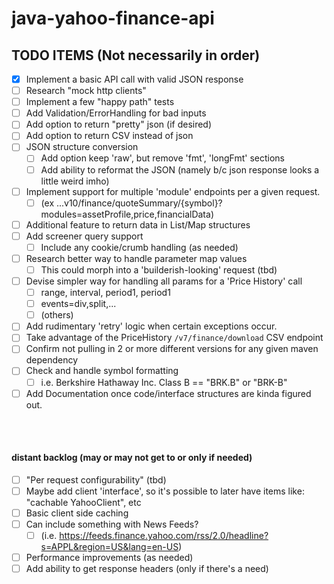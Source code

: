 # java-yahoo-finance-api

## TODO ITEMS (Not necessarily in order)
- [x] Implement a basic API call with valid JSON response
- [ ] Research "mock http clients"
- [ ] Implement a few "happy path" tests
- [ ] Add Validation/ErrorHandling for bad inputs
- [ ] Add option to return "pretty" json (if desired)
- [ ] Add option to return CSV instead of json
- [ ] JSON structure conversion
    - [ ] Add option keep 'raw', but remove 'fmt', 'longFmt' sections
    - [ ] Add ability to reformat the JSON (namely b/c json response looks a little weird imho)
- [ ] Implement support for multiple 'module' endpoints per a given request.
    - [ ] (ex ...v10/finance/quoteSummary/{symbol}?modules=assetProfile,price,financialData)
- [ ] Additional feature to return data in List/Map structures
- [ ] Add screener query support
  - [ ] Include any cookie/crumb handling (as needed)
- [ ] Research better way to handle parameter map values
  - [ ] This could morph into a 'builderish-looking' request (tbd)
- [ ] Devise simpler way for handling all params for a 'Price History' call
  - [ ] range, interval, period1, period1
  - [ ] events=div,split,...
  - [ ] (others)
- [ ] Add rudimentary 'retry' logic when certain exceptions occur.
- [ ] Take advantage of the PriceHistory `/v7/finance/download` CSV endpoint
- [ ] Confirm not pulling in 2 or more different versions for any given maven dependency
- [ ] Check and handle symbol formatting
  - [ ] i.e. Berkshire Hathaway Inc. Class B == "BRK.B" or "BRK-B"
- [ ] Add Documentation once code/interface structures are kinda figured out.

<br>
<br>

#### distant backlog (may or may not get to or only if needed)
- [ ] "Per request configurability" (tbd)
- [ ] Maybe add client 'interface', so it's possible to later have items like: "cachable YahooClient", etc
- [ ] Basic client side caching
- [ ] Can include something with News Feeds?
  - [ ] (i.e. https://feeds.finance.yahoo.com/rss/2.0/headline?s=APPL&region=US&lang=en-US)
- [ ] Performance improvements (as needed)
- [ ] Add ability to get response headers (only if there's a need)
